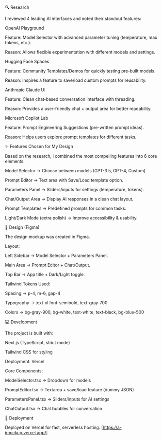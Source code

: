 🔍 Research

I reviewed 4 leading AI interfaces and noted their standout features:

OpenAI Playground

Feature: Model Selector with advanced parameter tuning (temperature, max tokens, etc.).

Reason: Allows flexible experimentation with different models and settings.

Hugging Face Spaces

Feature: Community Templates/Demos for quickly testing pre-built models.

Reason: Inspires a feature to save/load custom prompts for reusability.

Anthropic Claude UI

Feature: Clean chat-based conversation interface with threading.

Reason: Provides a user-friendly chat + output area for better readability.

Microsoft Copilot Lab

Feature: Prompt Engineering Suggestions (pre-written prompt ideas).

Reason: Helps users explore prompt templates for different tasks.

✨ Features Chosen for My Design

Based on the research, I combined the most compelling features into 6 core elements:

Model Selector → Choose between models (GPT-3.5, GPT-4, Custom).

Prompt Editor → Text area with Save/Load template option.

Parameters Panel → Sliders/inputs for settings (temperature, tokens).

Chat/Output Area → Display AI responses in a clean chat layout.

Prompt Templates → Predefined prompts for common tasks.

Light/Dark Mode (extra polish) → Improve accessibility & usability.

🎨 Design (Figma)

The design mockup was created in Figma.

Layout:

Left Sidebar → Model Selector + Parameters Panel.

Main Area → Prompt Editor + Chat/Output.

Top Bar → App title + Dark/Light toggle.

Tailwind Tokens Used:

Spacing → p-4, m-6, gap-4

Typography → text-xl font-semibold, text-gray-700

Colors → bg-gray-900, bg-white, text-white, text-black, bg-blue-500

💻 Development

The project is built with:

Next.js (TypeScript, strict mode)

Tailwind CSS for styling

Deployment: Vercel

Core Components:

ModelSelector.tsx → Dropdown for models

PromptEditor.tsx → Textarea + save/load feature (dummy JSON)

ParametersPanel.tsx → Sliders/inputs for AI settings

ChatOutput.tsx → Chat bubbles for conversation

🚀 Deployment

Deployed on Vercel for fast, serverless hosting.
[https://a-imockup.vercel.app/]

